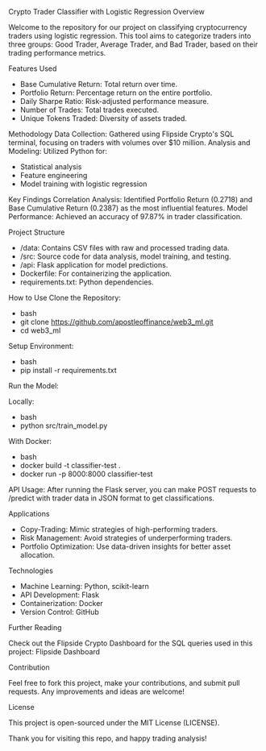 Crypto Trader Classifier with Logistic Regression
Overview

Welcome to the repository for our project on classifying cryptocurrency traders using logistic regression. This tool aims to categorize traders into three groups: Good Trader, Average Trader, and Bad Trader, based on their trading performance metrics.

Features Used
- Base Cumulative Return: Total return over time.
- Portfolio Return: Percentage return on the entire portfolio.
- Daily Sharpe Ratio: Risk-adjusted performance measure.
- Number of Trades: Total trades executed.
- Unique Tokens Traded: Diversity of assets traded.

Methodology
Data Collection: Gathered using Flipside Crypto's SQL terminal, focusing on traders with volumes over $10 million.
Analysis and Modeling: Utilized Python for:
- Statistical analysis
- Feature engineering
- Model training with logistic regression

Key Findings
Correlation Analysis: Identified Portfolio Return (0.2718) and Base Cumulative Return (0.2387) as the most influential features.
Model Performance: Achieved an accuracy of 97.87% in trader classification.

Project Structure
- /data: Contains CSV files with raw and processed trading data.
- /src: Source code for data analysis, model training, and testing.
- /api: Flask application for model predictions.
- Dockerfile: For containerizing the application.
- requirements.txt: Python dependencies.

How to Use
Clone the Repository:

- bash
- git clone https://github.com/apostleoffinance/web3_ml.git
- cd web3_ml

Setup Environment:

- bash
- pip install -r requirements.txt

Run the Model:

Locally:
- bash
- python src/train_model.py

With Docker:
- bash
- docker build -t classifier-test .
- docker run -p 8000:8000 classifier-test

API Usage: After running the Flask server, you can make POST requests to /predict with trader data in JSON format to get classifications.

Applications

- Copy-Trading: Mimic strategies of high-performing traders.
- Risk Management: Avoid strategies of underperforming traders.
- Portfolio Optimization: Use data-driven insights for better asset allocation.

Technologies

- Machine Learning: Python, scikit-learn
- API Development: Flask
- Containerization: Docker
- Version Control: GitHub

Further Reading

Check out the Flipside Crypto Dashboard for the SQL queries used in this project: Flipside Dashboard

Contribution

Feel free to fork this project, make your contributions, and submit pull requests. Any improvements and ideas are welcome!

License

This project is open-sourced under the MIT License (LICENSE).

Thank you for visiting this repo, and happy trading analysis!
